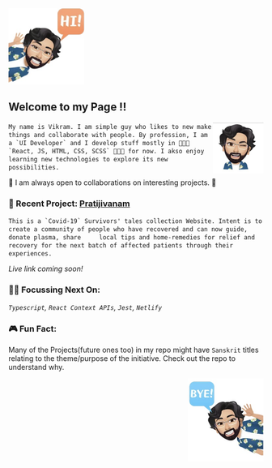 <img src="https://github.com/k-vikram/k-vikram/blob/master/Avatars/hi.png" alt="sayhi" width="150"/>

## Welcome to my Page !!

<img src="https://github.com/k-vikram/k-vikram/blob/master/Avatars/wink.png" alt="mewink" width="100" align="right" />

    My name is Vikram. I am simple guy who likes to new make things and collaborate with people. By profession, I am a `UI Developer` and I develop stuff mostly in 👨🏻‍💻 `React, JS, HTML, CSS, SCSS` 👨🏻‍💻 for now. I akso enjoy learning new technologies to explore its new possibilities. 

🤝 I am always open to collaborations on interesting projects. 🤝

### 🌱 Recent Project:  [Pratijivanam](https://github.com/k-vikram/Pratijivanam)

    This is a `Covid-19` Survivors' tales collection Website. Intent is to create a community of people who have recovered and can now guide, donate plasma, share     local tips and home-remedies for relief and recovery for the next batch of affected patients through their experiences.

  *Live link coming soon!*
  
### 🤽‍♂️ Focussing Next On:

  *`Typescript`, `React Context APIs`, `Jest`, `Netlify`*

### 🎮 Fun Fact:

Many of the Projects(future ones too) in my repo might have `Sanskrit` titles relating to the theme/purpose of the initiative. Check out the repo to understand why.

<img src="https://github.com/k-vikram/k-vikram/blob/master/Avatars/bye.png" alt="saybye" width="150" align="right"/>
